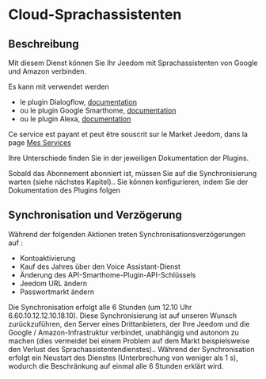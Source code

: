 # Cloud-Sprachassistenten

## Beschreibung

Mit diesem Dienst können Sie Ihr Jeedom mit Sprachassistenten von Google und Amazon verbinden.

Es kann mit verwendet werden 
- le plugin Dialogflow, [documentation](https://jeedom.github.io/plugin-dialogflow/de_DE/)
- ou le plugin Google Smarthome, [documentation](https://jeedom.github.io/plugin-gsh/de_DE/)
- ou le plugin Alexa, [documentation](https://jeedom.github.io/plugin-ash//de_DE/)

Ce service est payant et peut être souscrit sur le Market Jeedom, dans la page [Mes Services](https://www.jeedom.com/market/index.php?v=d&p=profils#services)

Ihre Unterschiede finden Sie in der jeweiligen Dokumentation der Plugins.

Sobald das Abonnement abonniert ist, müssen Sie auf die Synchronisierung warten (siehe nächstes Kapitel).. Sie können konfigurieren, indem Sie der Dokumentation des Plugins folgen

## Synchronisation und Verzögerung

Während der folgenden Aktionen treten Synchronisationsverzögerungen auf :

- Kontoaktivierung
- Kauf des Jahres über den Voice Assistant-Dienst
- Änderung des API-Smarthome-Plugin-API-Schlüssels
- Jeedom URL ändern
- Passwortmarkt ändern

Die Synchronisation erfolgt alle 6 Stunden (um 12.10 Uhr 6.60.10.12.12.10.18.10). Diese Synchronisierung ist auf unseren Wunsch zurückzuführen, den Server eines Drittanbieters, der Ihre Jeedom und die Google / Amazon-Infrastruktur verbindet, unabhängig und autonom zu machen (dies vermeidet bei einem Problem auf dem Markt beispielsweise den Verlust des Sprachassistentendienstes).. Während der Synchronisation erfolgt ein Neustart des Dienstes (Unterbrechung von weniger als 1 s), wodurch die Beschränkung auf einmal alle 6 Stunden erklärt wird.
